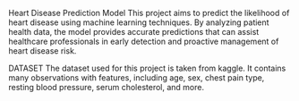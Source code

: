 Heart Disease Prediction Model This project aims to predict the likelihood of heart disease using machine learning techniques. By analyzing patient health data, the model provides accurate predictions that can assist healthcare professionals in early detection and proactive management of heart disease risk.

DATASET The dataset used for this project is taken from kaggle. It contains many observations with features, including age, sex, chest pain type, resting blood pressure, serum cholesterol, and more.
